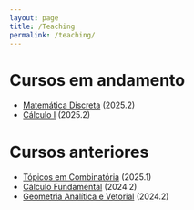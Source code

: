 ```yaml
---
layout: page
title: /Teaching
permalink: /teaching/
---
```


# Cursos em andamento
  - [Matemática Discreta]({{site.baseurl}}/teaching/2025/discreta) (2025.2)
  - [Cálculo I]({{site.baseurl}}/teaching/2025/calculo) (2025.2)

# Cursos anteriores
  - [Tópicos em Combinatória]({{site.baseurl}}/teaching/2025/combinatoria) (2025.1)
  - [Cálculo Fundamental]({{site.baseurl}}/teaching/2024/calculo) (2024.2)
  - [Geometria Analítica e Vetorial]({{site.baseurl}}/teaching/2024/geometria) (2024.2)
